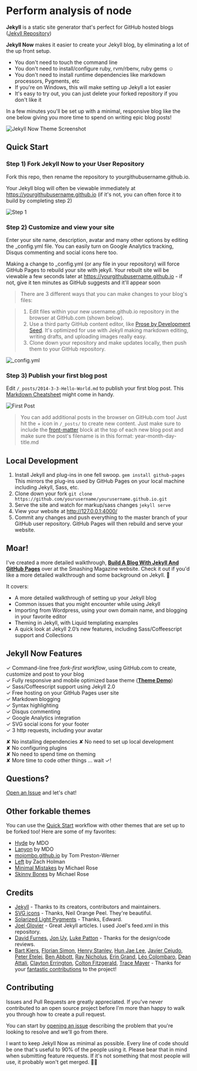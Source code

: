 
# Perform analysis of node

**Jekyll** is a static site generator that's perfect for GitHub hosted blogs ([Jekyll Repository](https://github.com/jekyll/jekyll))

**Jekyll Now** makes it easier to create your Jekyll blog, by eliminating a lot of the up front setup.

- You don't need to touch the command line
- You don't need to install/configure ruby, rvm/rbenv, ruby gems :relaxed:
- You don't need to install runtime dependencies like markdown processors, Pygments, etc
- If you're on Windows, this will make setting up Jekyll a lot easier
- It's easy to try out, you can just delete your forked repository if you don't like it

In a few minutes you'll be set up with a minimal, responsive blog like the one below giving you more time to spend on writing epic blog posts!

![Jekyll Now Theme Screenshot](/images/jekyll-now-theme-screenshot.jpg "Jekyll Now Theme Screenshot")

## Quick Start

### Step 1) Fork Jekyll Now to your User Repository

Fork this repo, then rename the repository to yourgithubusername.github.io.

Your Jekyll blog will often be viewable immediately at <https://yourgithubusername.github.io> (if it's not, you can often force it to build by completing step 2)

![Step 1](/images/step1.gif "Step 1")

### Step 2) Customize and view your site

Enter your site name, description, avatar and many other options by editing the _config.yml file. You can easily turn on Google Analytics tracking, Disqus commenting and social icons here too.

Making a change to _config.yml (or any file in your repository) will force GitHub Pages to rebuild your site with jekyll. Your rebuilt site will be viewable a few seconds later at <https://yourgithubusername.github.io> - if not, give it ten minutes as GitHub suggests and it'll appear soon

> There are 3 different ways that you can make changes to your blog's files:

> 1. Edit files within your new username.github.io repository in the browser at GitHub.com (shown below).
> 2. Use a third party GitHub content editor, like [Prose by Development Seed](http://prose.io). It's optimized for use with Jekyll making markdown editing, writing drafts, and uploading images really easy.
> 3. Clone down your repository and make updates locally, then push them to your GitHub repository.

![_config.yml](/images/config.png "_config.yml")

### Step 3) Publish your first blog post

Edit `/_posts/2014-3-3-Hello-World.md` to publish your first blog post. This [Markdown Cheatsheet](http://www.jekyllnow.com/Markdown-Style-Guide/) might come in handy.

![First Post](/images/first-post.png "First Post")

> You can add additional posts in the browser on GitHub.com too! Just hit the + icon in `/_posts/` to create new content. Just make sure to include the [front-matter](http://jekyllrb.com/docs/frontmatter/) block at the top of each new blog post and make sure the post's filename is in this format: year-month-day-title.md

## Local Development

1. Install Jekyll and plug-ins in one fell swoop. `gem install github-pages` This mirrors the plug-ins used by GitHub Pages on your local machine including Jekyll, Sass, etc.
2. Clone down your fork `git clone https://github.com/yourusername/yourusername.github.io.git`
3. Serve the site and watch for markup/sass changes `jekyll serve`
4. View your website at http://127.0.0.1:4000/
5. Commit any changes and push everything to the master branch of your GitHub user repository. GitHub Pages will then rebuild and serve your website.

## Moar!

I've created a more detailed walkthrough, [**Build A Blog With Jekyll And GitHub Pages**](http://www.smashingmagazine.com/2014/08/01/build-blog-jekyll-github-pages/) over at the Smashing Magazine website. Check it out if you'd like a more detailed walkthrough and some background on Jekyll. :metal:

It covers:

- A more detailed walkthrough of setting up your Jekyll blog
- Common issues that you might encounter while using Jekyll
- Importing from Wordpress, using your own domain name, and blogging in your favorite editor
- Theming in Jekyll, with Liquid templating examples
- A quick look at Jekyll 2.0’s new features, including Sass/Coffeescript support and Collections

## Jekyll Now Features

✓ Command-line free _fork-first workflow_, using GitHub.com to create, customize and post to your blog  
✓ Fully responsive and mobile optimized base theme (**[Theme Demo](http://jekyllnow.com)**)  
✓ Sass/Coffeescript support using Jekyll 2.0  
✓ Free hosting on your GitHub Pages user site  
✓ Markdown blogging  
✓ Syntax highlighting  
✓ Disqus commenting  
✓ Google Analytics integration  
✓ SVG social icons for your footer  
✓ 3 http requests, including your avatar  

✘ No installing dependencies
✘ No need to set up local development  
✘ No configuring plugins  
✘ No need to spend time on theming  
✘ More time to code other things ... wait ✓!  

## Questions?

[Open an Issue](https://github.com/barryclark/jekyll-now/issues/new) and let's chat!

## Other forkable themes

You can use the [Quick Start](https://github.com/barryclark/jekyll-now#quick-start) workflow with other themes that are set up to be forked too! Here are some of my favorites:

- [Hyde](https://github.com/poole/hyde) by MDO
- [Lanyon](https://github.com/poole/lanyon) by MDO
- [mojombo.github.io](https://github.com/mojombo/mojombo.github.io) by Tom Preston-Werner
- [Left](https://github.com/holman/left) by Zach Holman
- [Minimal Mistakes](https://github.com/mmistakes/minimal-mistakes) by Michael Rose
- [Skinny Bones](https://github.com/mmistakes/skinny-bones-jekyll) by Michael Rose

## Credits

- [Jekyll](https://github.com/jekyll/jekyll) - Thanks to its creators, contributors and maintainers.
- [SVG icons](https://github.com/neilorangepeel/Free-Social-Icons) - Thanks, Neil Orange Peel. They're beautiful.
- [Solarized Light Pygments](https://gist.github.com/edwardhotchkiss/2005058) - Thanks, Edward.
- [Joel Glovier](http://joelglovier.com/writing/) - Great Jekyll articles. I used Joel's feed.xml in this repository.
- [David Furnes](https://github.com/dfurnes), [Jon Uy](https://github.com/jonuy), [Luke Patton](https://github.com/lkpttn) - Thanks for the design/code reviews.
- [Bart Kiers](https://github.com/bkiers), [Florian Simon](https://github.com/vermluh), [Henry Stanley](https://github.com/henryaj), [Hun Jae Lee](https://github.com/hunjaelee), [Javier Cejudo](https://github.com/javiercejudo), [Peter Etelej](https://github.com/etelej), [Ben Abbott](https://github.com/jaminscript), [Ray Nicholus](https://github.com/rnicholus), [Erin Grand](https://github.com/eringrand), [Léo Colombaro](https://github.com/LeoColomb), [Dean Attali](https://github.com/daattali), [Clayton Errington](https://github.com/cjerrington), [Colton Fitzgerald](https://github.com/coltonfitzgerald), [Trace Mayer](https://github.com/sunnankar) - Thanks for your [fantastic contributions](https://github.com/barryclark/jekyll-now/commits/master) to the project!

## Contributing

Issues and Pull Requests are greatly appreciated. If you've never contributed to an open source project before I'm more than happy to walk you through how to create a pull request.

You can start by [opening an issue](https://github.com/barryclark/jekyll-now/issues/new) describing the problem that you're looking to resolve and we'll go from there.

I want to keep Jekyll Now as minimal as possible. Every line of code should be one that's useful to 90% of the people using it. Please bear that in mind when submitting feature requests. If it's not something that most people will use, it probably won't get merged. :guardsman:
